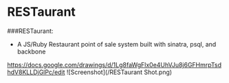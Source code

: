 # RESTaurant
###RESTaurant:
- A JS/Ruby Restaurant point of sale system built with sinatra, psql, and backbone

https://docs.google.com/drawings/d/1Lg8faWgFlx0e4UhVJu8j6GFHmrpTsdhdV8KLLDjGlPc/edit
![Screenshot](/RESTaurant Shot.png)
